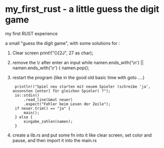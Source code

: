 # my_first_rust - a little guess the digit game

my first RUST experience

a small "guess the digit game", with some solutions for :

1. Clear screen
  print!("{}[2J", 27 as char);
  
2. remove the \r after enter an input
  while namen.ends_with('\n') || namen.ends_with('\r') {
		namen.pop();
    
3. restart the program (like in the good old basic time with goto ....)

		println!("Spiel neu starten mit neuem Spieler (schreibe 'ja', ansonsten [enter] für gleichen Spieler) ?");
		io::stdin()
			.read_line(&mut neuer)
	    	.expect("Fehler beim Lesen der Zeile");
		if neuer.trim() == "ja" {
			main();
		} else {
			eingabe_zahlen(namen);
		}

4. create a lib.rs and put some fn into it like clear screen, set color and pause, and then import it into the main.rs
